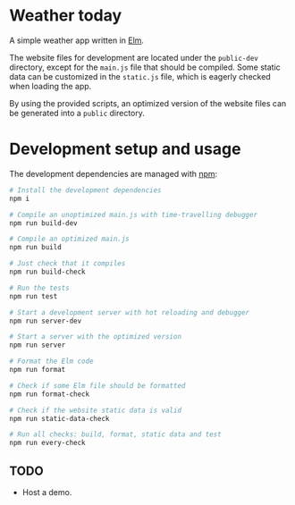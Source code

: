 # Weather today

A simple weather app written in [Elm](https://elm-lang.org).

The website files for development are located under the `public-dev` directory, except for the `main.js` file that should be compiled. Some static data can be customized in the `static.js` file, which is eagerly checked when loading the app.

By using the provided scripts, an optimized version of the website files can be generated into a `public` directory.

# Development setup and usage

The development dependencies are managed with [npm](https://www.npmjs.com):

```sh
# Install the development dependencies
npm i 

# Compile an unoptimized main.js with time-travelling debugger
npm run build-dev 

# Compile an optimized main.js
npm run build

# Just check that it compiles
npm run build-check

# Run the tests
npm run test

# Start a development server with hot reloading and debugger
npm run server-dev

# Start a server with the optimized version
npm run server

# Format the Elm code
npm run format

# Check if some Elm file should be formatted
npm run format-check

# Check if the website static data is valid
npm run static-data-check

# Run all checks: build, format, static data and test
npm run every-check
```

## TODO

* Host a demo.

